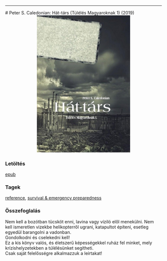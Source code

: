 <hr/>
# <a name="id_1222">Peter S. Caledonian: Hát-társ (Túlélés Magyaroknak 1) (2019)</a>
<center><img src="https://github.com/BercziSandor/calibre_lib/raw/main/main/Peter%20S.%20Caledonian/Hat-tars%20%281222%29/cover.jpg" alt="cover" width="300"/></center>

### Letöltés
[epub](https://github.com/BercziSandor/calibre_lib/raw/main/main/Peter%20S.%20Caledonian/Hat-tars%20%281222%29/Hat-tars%20-%20Peter%20S.%20Caledonian.epub)

### Tagek
[reference](https://github.com/berczisandor/calibre_lib/blob/main/main/_tags/reference.md), [survival & emergency preparedness](https://github.com/berczisandor/calibre_lib/blob/main/main/_tags/survival%20%26%20emergency%20preparedness.md)

### Összefoglalás
<div>
<p>Nem kell a bozótban tücsköt enni, lavina vagy víziló elől menekülni. Nem kell ismeretlen vizekbe helikopterről ugrani, katapultot építeni, esetleg egyedül barangolni a vadonban. <br>Gondolkodni és cselekedni kell! <br>Ez a kis könyv valós, és életszerű képességekkel ruház fel minket, mely krízishelyzetekben a túlélésünket segítheti. <br>Csak saját felelősségre alkalmazzuk a leírtakat!</p></div>


